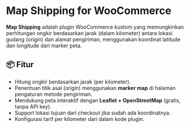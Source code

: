 # Map Shipping for WooCommerce

**Map Shipping** adalah plugin WooCommerce kustom yang memungkinkan perhitungan ongkir berdasarkan jarak (dalam kilometer) antara lokasi gudang (origin) dan alamat pengiriman, menggunakan koordinat latitude dan longitude dari marker peta.

## 📦 Fitur

- Hitung ongkir berdasarkan jarak (per kilometer).
- Penentuan titik asal (origin) menggunakan **marker map** di halaman pengaturan metode pengiriman.
- Mendukung peta interaktif dengan **Leaflet + OpenStreetMap** (gratis, tanpa API key).
- Support lokasi tujuan dari checkout jika sudah ada koordinatnya.
- Konfigurasi tarif per kilometer dari dalam kode plugin.

